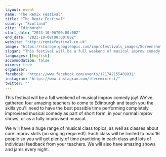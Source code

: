 ```yaml
---
layout: event
name: "The Remix Festival"
title: "The Remix Festival"
country: "Scotland"
city: "Edinburgh"
start_date: "2023-10-06T00:00:00Z"
end_date: "2023-10-08T00:00:00Z"
website: "http://remixfestival.co.uk"
image: "https://storage.googleapis.com/improfestivals_images/Screenshot%202023-04-16%20at%2014.45.15%202%20-%20Christine%20Simpson.png"
slogan: "This festival will be a full weekend of musical improv comedy joy!"
languages: [English]
accommodation: false
mixers: true
organizer: 
facebook: "https://www.facebook.com/events/171742155409831"
instagram: "https://www.instagram.com/theremixfest/"
twitter: ""
---
```


This festival will be a full weekend of musical improv comedy joy! We've gathered four amazing teachers to come to Edinburgh and teach you the skills you'll need to have the best possible time performing completely improvised musical comedy as part of short form, in your normal improv shows, or as a fully improvised musical.

We will have a huge range of musical class topics, as well as classes about core improv skills (no singing required!). Each class will be limited to max 16 people so you will get plenty of time practicing in each class and lots of individual feedback from your teachers. We will also have amazing shows and jams every night.

